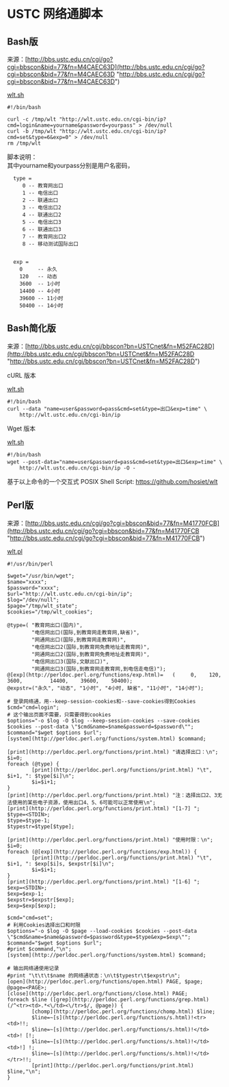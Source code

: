 ---
---

# USTC 网络通脚本

## Bash版

来源：[http://bbs.ustc.edu.cn/cgi/go?cgi=bbscon&bid=77&fn=M4CAEC63D](http://bbs.ustc.edu.cn/cgi/go?cgi=bbscon&bid=77&fn=M4CAEC63D "http://bbs.ustc.edu.cn/cgi/go?cgi=bbscon&bid=77&fn=M4CAEC63D")

[wlt.sh](../_export/code/scripts/wlt435f.sh?codeblock=0 "下载片段")

    
    
    
    #!/bin/bash 
     
    curl -c /tmp/wlt "http://wlt.ustc.edu.cn/cgi-bin/ip?cmd=login&name=yourname&password=yourpass" > /dev/null 
    curl -b /tmp/wlt "http://wlt.ustc.edu.cn/cgi-bin/ip?cmd=set&type=6&exp=0" > /dev/null 
    rm /tmp/wlt 

脚本说明：  
其中yourname和yourpass分别是用户名密码，   

    
    
      type = 
         0 -- 教育网出口 
         1 -- 电信出口 
         2 -- 联通出口 
         3 -- 电信出口2  
         4 -- 联通出口2 
         5 -- 电信出口3 
         6 -- 联通出口3 
         7 -- 教育网出口2
         8 -- 移动测试国际出口
    
    
      exp = 
        0     -- 永久 
        120   -- 动态 
        3600  -- 1小时
        14400 -- 4小时
        39600 -- 11小时 
        50400 -- 14小时 
        

## Bash简化版

来源：[http://bbs.ustc.edu.cn/cgi/bbscon?bn=USTCnet&fn=M52FAC28D](http://bbs.ustc.edu.cn/cgi/bbscon?bn=USTCnet&fn=M52FAC28D "http://bbs.ustc.edu.cn/cgi/bbscon?bn=USTCnet&fn=M52FAC28D")

cURL 版本 

[wlt.sh](../_export/code/scripts/wltcc37.sh?codeblock=1 "下载片段")

    
    
    
    #!/bin/bash 
    curl --data "name=user&password=pass&cmd=set&type=出口&exp=time" \ 
        http://wlt.ustc.edu.cn/cgi-bin/ip 

Wget 版本 

[wlt.sh](../_export/code/scripts/wltc273.sh?codeblock=2 "下载片段")

    
    
    
    #!/bin/bash 
    wget --post-data="name=user&password=pass&cmd=set&type=出口&exp=time" \
        http://wlt.ustc.edu.cn/cgi-bin/ip -O -

基于以上命令的一个交互式 POSIX Shell Script: <https://github.com/hosiet/wlt>

## Perl版

来源：[http://bbs.ustc.edu.cn/cgi/go?cgi=bbscon&bid=77&fn=M41770FCB](http://bbs.ustc.edu.cn/cgi/go?cgi=bbscon&bid=77&fn=M41770FCB "http://bbs.ustc.edu.cn/cgi/go?cgi=bbscon&bid=77&fn=M41770FCB")

[wlt.pl](../_export/code/scripts/wlt4f98.pl?codeblock=3 "下载片段")

    
    
    
    #!/usr/bin/perl 
     
    $wget="/usr/bin/wget"; 
    $name="xxxx"; 
    $password="xxxx"; 
    $url="http://wlt.ustc.edu.cn/cgi-bin/ip"; 
    $log="/dev/null"; 
    $page="/tmp/wlt_state"; 
    $cookies="/tmp/wlt_cookies"; 
     
    @type=( "教育网出口(国内)", 
            "电信网出口(国际,到教育网走教育网,缺省)", 
            "网通网出口(国际,到教育网走教育网)", 
            "电信网出口2(国际,到教育网免费地址走教育网)", 
            "网通网出口2(国际,到教育网免费地址走教育网)", 
            "电信网出口3(国际,文献出口)", 
            "网通网出口3(国际,到教育网走教育网,到电信走电信)"); 
    @[exp](http://perldoc.perl.org/functions/exp.html)=   (     0,    120,    3600,         14400,    39600,    50400); 
    @expstr=("永久", "动态", "1小时", "4小时, 缺省", "11小时", "14小时"); 
     
    # 登录网络通，用--keep-session-cookies和--save-cookies得到Cookies 
    $cmd="cmd=login"; 
    # 这个输出页面不需要，只需要得到cookies 
    $options="-o $log -O $log --keep-session-cookies --save-cookies $cookies --post-data \"$cmd&name=$name&password=$password\""; 
    $command="$wget $options $url"; 
    [system](http://perldoc.perl.org/functions/system.html) $command; 
     
    [print](http://perldoc.perl.org/functions/print.html) "请选择出口：\n"; 
    $i=0; 
    foreach (@type) { 
            [print](http://perldoc.perl.org/functions/print.html) "\t", $i+1, ": $type[$i]\n"; 
            $i=$i+1; 
    } 
    [print](http://perldoc.perl.org/functions/print.html) "注：选择出口2、3无法使用的某些电子资源，使用出口4、5、6可能可以正常使用\n"; 
    [print](http://perldoc.perl.org/functions/print.html) "[1-7] "; 
    $type=<STDIN>; 
    $type=$type-1; 
    $typestr=$type[$type]; 
     
    [print](http://perldoc.perl.org/functions/print.html) "使用时限：\n"; 
    $i=0; 
    foreach (@[exp](http://perldoc.perl.org/functions/exp.html)) { 
            [print](http://perldoc.perl.org/functions/print.html) "\t", $i+1, ": $exp[$i]s, $expstr[$i]\n"; 
            $i=$i+1; 
    } 
    [print](http://perldoc.perl.org/functions/print.html) "[1-6] "; 
    $exp=<STDIN>; 
    $exp=$exp-1; 
    $expstr=$expstr[$exp]; 
    $exp=$exp[$exp]; 
     
    $cmd="cmd=set"; 
    # 利用Cookies选择出口和时限 
    $options="-o $log -O $page --load-cookies $cookies --post-data \"$cmd&name=$name&password=$password&type=$type&exp=$exp\""; 
    $command="$wget $options $url"; 
    #print $command,"\n"; 
    [system](http://perldoc.perl.org/functions/system.html) $command; 
     
    # 输出网络通使用记录 
    #print "\t\t\t$name 的网络通状态：\n\t$typestr\t$expstr\n"; 
    [open](http://perldoc.perl.org/functions/open.html) PAGE, $page; 
    @page=<PAGE>; 
    [close](http://perldoc.perl.org/functions/close.html) PAGE; 
    foreach $line ([grep](http://perldoc.perl.org/functions/grep.html)(/^<tr><td>.*<\/td><\/tr>$/, @page)) { 
            [chomp](http://perldoc.perl.org/functions/chomp.html) $line; 
            $line=~[s](http://perldoc.perl.org/functions/s.html)!<tr><td>!!; 
            $line=~[s](http://perldoc.perl.org/functions/s.html)!</td><td>! [!; 
            $line=~[s](http://perldoc.perl.org/functions/s.html)!</td><td>!] !; 
            $line=~[s](http://perldoc.perl.org/functions/s.html)!</td></tr>!!; 
            [print](http://perldoc.perl.org/functions/print.html) $line,"\n"; 
    } 
